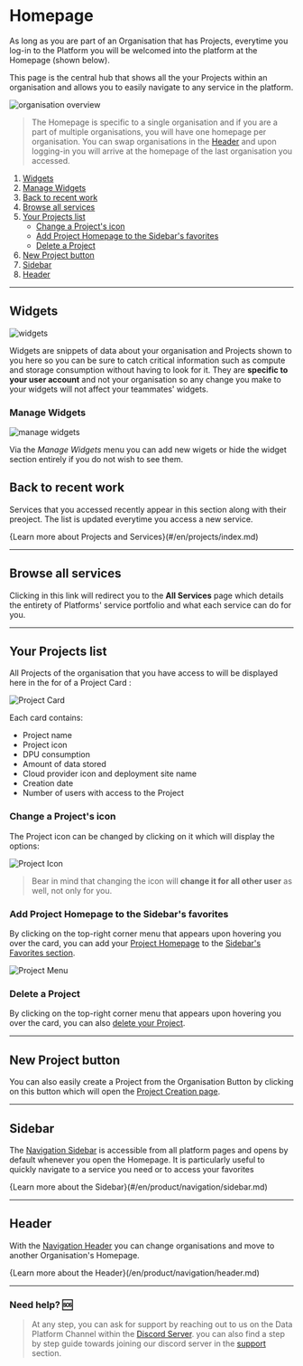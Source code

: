 # Homepage
As long as you are part of an Organisation that has Projects, everytime you log-in to the Platform you will be welcomed into the platform at the Homepage (shown below).

This page is the central hub that shows all the your Projects within an organisation and allows you to easily navigate to any service in the platform. 

![organisation overview](picts/orga_home_numbered.png)

> The Homepage is specific to a single organisation and if you are a part of multiple organisations, you will have one homepage per organisation. You can swap organisations in the [Header](/en/navigation/header/index.md) and upon logging-in you will arrive at the homepage of the last organisation you accessed.

1. [Widgets](#widgets)
2. [Manage Widgets](#manage-widgets)
3. [Back to recent work](#back-to-recent-work)
4. [Browse all services](#browse-all-services)
5. [Your Projects list](#your-Projects-list)
   - [Change a Project's icon](#change-a-Projects-icon)
   - [Add Project Homepage to the Sidebar's favorites](#add-Project-homepage-to-the-sidebars-favorites)
   - [Delete a Project](#delete-a-Project)
6. [New Project button](#new-Project-button)
7. [Sidebar](#sidebar)
8. [Header](#header)


---
## Widgets

![widgets](picts/widgets.png)

Widgets are snippets of data about your organisation and Projects shown to you here so you can be sure to catch critical information such as compute and storage consumption without having to look for it. They are **specific to your user account** and not your organisation so any change you make to your widgets will not affect your teammates' widgets.

### Manage Widgets

![manage widgets](picts/manage_widgets.png)

Via the *Manage Widgets* menu you can add new wigets or hide the widget section entirely if you do not wish to see them.

## Back to recent work
Services that you accessed recently appear in this section along with their preoject. The list is updated everytime you access a new service.

{Learn more about Projects and Services}(#/en/projects/index.md)


---
## Browse all services

Clicking in this link will redirect you to the **All Services** page which details the entirety of Platforms' service portfolio and what each service can do for you.


---
## Your Projects list

All Projects of the organisation that you have access to will be displayed here in the for of a Project Card :

![Project Card](picts/project_card.png)

Each card contains:
- Project name
- Project icon
- DPU consumption
- Amount of data stored
- Cloud provider icon and deployment site name
- Creation date
- Number of users with access to the Project

### Change a Project's icon

The Project icon can be changed by clicking on it which will display the options:

![Project Icon](picts/project_card_icon.png)

> Bear in mind that changing the icon will **change it for all other user** as well, not only for you.

### Add Project Homepage to the Sidebar's favorites

By clicking on the top-right corner menu that appears upon hovering you over the card, you can add your [Project Homepage](/en/product/project/project_home.md) to the [Sidebar's Favorites section](/en/product/navigation/sidebar.md).

![Project Menu](picts/project_card_menu.png)

### Delete a Project

By clicking on the top-right corner menu that appears upon hovering you over the card, you can also [delete your Project](/en/product/project/delete_project.md).


---
## New Project button

You can also easily create a Project from the Organisation Button by clicking on this button which will open the [Project Creation page](/en/product/project/project_creation.md).


---
## Sidebar

The [Navigation Sidebar](/en/product/navigation/sidebar.md) is accessible from all platform pages and opens by default whenever you open the Homepage. It is particularly useful to quickly navigate to a service you need or to access your favorites

{Learn more about the Sidebar}(#/en/product/navigation/sidebar.md)


---
## Header

With the [Navigation Header](/en/product/navigation/header.md) you can change organisations and move to another Organisation's Homepage.

{Learn more about the Header}(/en/product/navigation/header.md)

---
###  Need help? 🆘

> At any step, you can ask for support by reaching out to us on the Data Platform Channel within the [Discord Server](https://discord.com/channels/850031577277792286/1163465539981672559). you can also find a step by step guide towards joining our discord server in the [support](/en/support/index.md) section.

